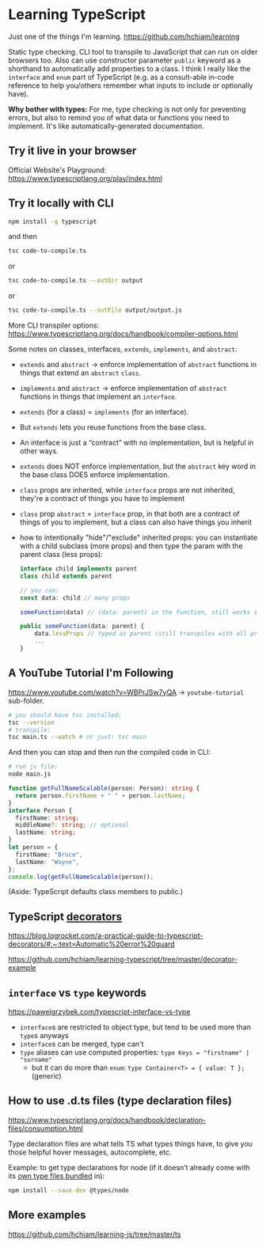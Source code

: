 # Learning TypeScript

Just one of the things I'm learning. <https://github.com/hchiam/learning>

Static type checking. CLI tool to transpile to JavaScript that can run on older browsers too. Also can use constructor parameter `public` keyword as a shorthand to automatically add properties to a class. I think I really like the `interface` and `enum` part of TypeScript (e.g. as a consult-able in-code reference to help you/others remember what inputs to include or optionally have).

**Why bother with types:** For me, type checking is not only for preventing errors, but also to remind you of what data or functions you need to implement. It's like automatically-generated documentation.

## Try it live in your browser

Official Website's Playground: <https://www.typescriptlang.org/play/index.html>

## Try it locally with CLI

```bash
npm install -g typescript
```

and then

```bash
tsc code-to-compile.ts
```

or

```bash
tsc code-to-compile.ts --outDir output
```

or

```bash
tsc code-to-compile.ts --outFile output/output.js
```

More CLI transpiler options: <https://www.typescriptlang.org/docs/handbook/compiler-options.html>

Some notes on classes, interfaces, `extends`, `implements`, and `abstract`:

- `extends` and `abstract` -> enforce implementation of `abstract` functions in things that extend an `abstract` `class`.
- `implements` and `abstract` -> enforce implementation of `abstract` functions in things that implement an `interface`.
- `extends` (for a class) = `implements` (for an interface).
- But `extends` lets you reuse functions from the base class.
- An interface is just a “contract” with no implementation, but is helpful in other ways.
- `extends` does NOT enforce implementation, but the `abstract` key word in the base class DOES enforce implementation.
- `class` props are inherited, while `interface` props are not inherited, they're a contract of things you have to implement
- `class` prop `abstract` = `interface` prop, in that both are a contract of things of you to implement, but a class can also have things you inherit
- how to intentionally "hide"/"exclude" inherited props: you can instantiate with a child subclass (more props) and then type the param with the parent class (less props):
  
  ```ts
  interface child implements parent
  class child extends parent

  // you can:
  const data: child // many props

  someFunction(data) // (data: parent) in the function, still works since it's a subset of props

  public someFunction(data: parent) {
      data.lessProps // typed as parent (still transpiles with all props, but has child props hidden for typescript DX)
      ...
  }
  ```

## A YouTube Tutorial I'm Following

<https://www.youtube.com/watch?v=WBPrJSw7yQA> -> `youtube-tutorial` sub-folder.

```bash
# you should have tsc installed:
tsc --version
# transpile:
tsc main.ts --watch # or just: tsc main
```

And then you can stop and then run the compiled code in CLI:

```bash
# run js file:
node main.js
```

```ts
function getFullNameScalable(person: Person): string {
  return person.firstName + " " + person.lastName;
}
interface Person {
  firstName: string;
  middleName?: string; // optional
  lastName: string;
}
let person = {
  firstName: "Bruce",
  lastName: "Wayne",
};
console.log(getFullNameScalable(person));
```

(Aside: TypeScript defaults class members to public.)

## TypeScript [decorators](https://github.com/hchiam/learning-typescript/tree/master/decorator-example)

<https://blog.logrocket.com/a-practical-guide-to-typescript-decorators/#:~:text=Automatic%20error%20guard>

<https://github.com/hchiam/learning-typescript/tree/master/decorator-example>

## `interface` vs `type` keywords

<https://pawelgrzybek.com/typescript-interface-vs-type>

- `interface`s are restricted to object type, but tend to be used more than `type`s anyways
- `interface`s can be merged, type can't
- `type` aliases can use computed properties: `type Keys = "firstname" | "surname"`
  - but it can do more than `enum`: `type Container<T> = { value: T };` (generic)

## How to use .d.ts files (type declaration files)

<https://www.typescriptlang.org/docs/handbook/declaration-files/consumption.html>

Type declaration files are what tells TS what types things have, to give you those helpful hover messages, autocomplete, etc.

Example: to get type declarations for node (if it doesn’t already come with its [own type files bundled](https://www.typescriptlang.org/docs/handbook/declaration-files/publishing.html) in):

```sh
npm install --save-dev @types/node
```

## More examples

<https://github.com/hchiam/learning-js/tree/master/ts>
